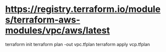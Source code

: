 # https://registry.terraform.io/modules/terraform-aws-modules/vpc/aws/latest

terraform init
terraform plan -out vpc.tfplan
terraform apply vcp.tfplan

